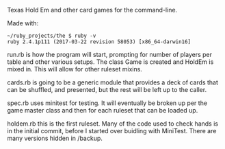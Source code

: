 Texas Hold Em and other card games for the command-line. 

Made with:

```
~/ruby_projects/the $ ruby -v
ruby 2.4.1p111 (2017-03-22 revision 58053) [x86_64-darwin16]
```

run.rb is how the program will start, prompting for number of players per table and other various setups. The class Game is created and HoldEm is mixed in. This will allow for other ruleset mixins. 

cards.rb is going to be a generic module that provides a deck of cards that can be shuffled, and presented, but the rest will be left up to the caller. 

spec.rb uses minitest for testing. It will eventually be broken up per the game master class and then for each ruleset that can be loaded up.

holdem.rb this is the first ruleset. Many of the code used to check hands is in the initial commit, before I started over buidling with MiniTest. There are many versions hidden in /backup. 
